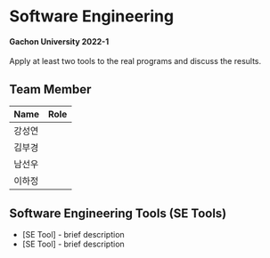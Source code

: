 # Software Engineering
#### Gachon University 2022-1

Apply at least two tools to the real programs and discuss the results.  

## Team Member
| Name | Role |
| ------ | ------ |
| 강성연 |  |
| 김부경 |  |
| 남선우 |  |
| 이하정 |  |

## Software Engineering Tools (SE Tools)
- [SE Tool] - brief description
- [SE Tool] - brief description
